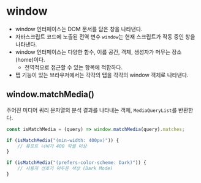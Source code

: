 # window

- window 인터페이스는 DOM 문서를 담은 창을 나타낸다.
- 자바스크립트 코드에 노출된 전역 변수 `window`는 현재 스크립트가 작동 중인 창을 나타낸다.
- window 인터페이스는 다양한 함수, 이름 공간, 객체, 생성자가 머무는 장소(home)이다.
    - 전역적으로 접근할 수 있는 항목에 적합하다.
- 탭 기능이 있는 브라우저에서는 각각의 탭을 각각의 window 객체로 나타낸다.

## window.matchMedia()

주어진 미디어 쿼리 문자열의 분석 결과를 나타내는 객체, `MediaQueryList`를 반환한다.

```javascript
const isMatchMedia = (query) => window.matchMedia(query).matches;

if (isMatchMedia("(min-width: 400px)")) {
    // 뷰포트 너비가 400 픽셀 이상
}

if (isMatchMedia("(prefers-color-scheme: Dark)")) {
    // 사용자 선호가 어두운 색상 (Dark Mode) 
}
```
